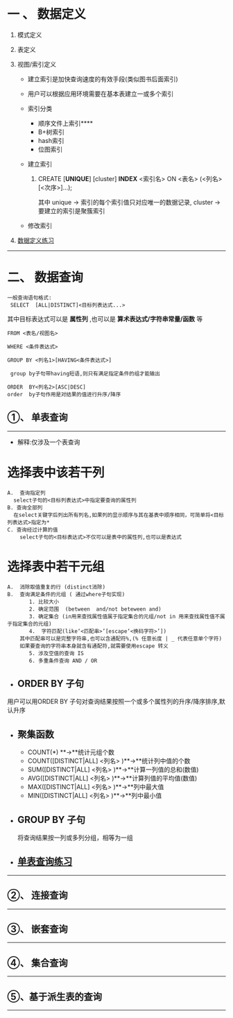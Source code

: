 # 一 、  数据定义

1. 模式定义
2. 表定义

3.  视图/索引定义
    
    * 建立索引是加快查询速度的有效手段(类似图书后面索引)
    * 用户可以根据应用环境需要在基本表建立一或多个索引
    * 索引分类
      * 顺序文件上索引****
      * B+树索引
      * hash索引
      * 位图索引
    * 建立索引
       1. CREATE [**UNIQUE**] [cluster] **INDEX** <索引名> ON <表名> (<列名>[<次序>]...);
         
          其中 unique → 索引的每个索引值只对应唯一的数据记录, cluster → 要建立的索引是聚簇索引
          
    * 修改索引
 4. [数据定义练习](https://github.com/wj825953087/DataBaseStudy/blob/master/%E6%95%B0%E6%8D%AE%E5%BA%93%E6%93%8D%E4%BD%9C%E7%BB%83%E4%B9%A0/%E6%95%B0%E6%8D%AE%E5%AE%9A%E4%B9%89%E7%BB%83%E4%B9%A0.md)

--------------------------
# 二、 数据查询
    一般查询语句格式:
     SELECT  [ALL|DISTINCT]<目标列表达式...>
其中目标表达式可以是     **属性列**   ,也可以是    **算术表达式/字符串常量/函数**   等 

    FROM <表名/视图名>
    
    WHERE <条件表达式>
    
    GROUP BY <列名1>[HAVING<条件表达式>]

     group by子句带having短语,则只有满足指定条件的组才能输出

    ORDER  BY<列名2>[ASC|DESC]
    order  by子句作用是对结果的值进行升序/降序

## ①、 单表查询
 --------------------------
*  解释:仅涉及一个表查询
 # 选择表中该若干列 
 
    A.  查询指定列  
      select子句的<目标列表达式>中指定要查询的属性列
    B. 查询全部列
      在select关键字后列出所有列名,如果列的显示顺序与其在基表中顺序相同，可简单将<目标列表达式>指定为*
    C. 查询经过计算的值
        select子句的<目标表达式>不仅可以是表中的属性列,也可以是表达式
 # 选择表中若干元组
    A.  消除取值重复的行 (distinct消除) 
    B.  查询满足条件的元组 ( 通过where子句实现)
           1. 比较大小
           2. 确定范围  (between  and/not beteween and)
           3. 确定集合 (in用来查找属性值属于指定集合的元组/not in 用来查找属性值不属于指定集合的元组) 
           4.  字符匹配(like‘<匹配串>’[escape‘<换码字符>’])
        其中匹配串可以是完整字符串,也可以含通配符%,(% 任意长度 | _ 代表任意单个字符)
        如果要查询的字符串本身就含有通配符,就需要使用escape 转义
           5. 涉及空值的查询 IS
           6. 多重条件查询 AND / OR
           
            
* ## ORDER BY 子句
用户可以用ORDER BY 子句对查询结果按照一个或多个属性列的升序/降序排序,默认升序
* ## 聚集函数
  * COUNT(*) **→**统计元组个数
  * COUNT([DISTINCT|ALL] <列名> )**→**统计列中值的个数
  * SUM([DISTINCT|ALL] <列名> )**→**计算一列值的总和(数值)
  * AVG([DISTINCT|ALL] <列名> )**→**计算列值的平均值(数值)
  * MAX([DISTINCT|ALL] <列名> )**→**列中最大值
  * MIN([DISTINCT|ALL] <列名> )**→**列中最小值
* ## GROUP BY 子句 
  将查询结果按一列或多列分组，相等为一组
* ## [单表查询练习](https://github.com/wj825953087/DataBaseStudy/blob/master/数据库操作练习/数据单表查询练习.md) 
--------------------------
##  ②、 连接查询
--------------------------
##   ③、 嵌套查询
--------------------------
##   ④、 集合查询
--------------------------
##   ⑤、基于派生表的查询
--------------------------
